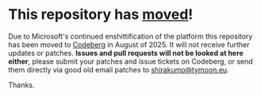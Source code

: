 # This repository has [moved](https://shinmera.com/projects/uax-14)!
Due to Microsoft's continued enshittification of the platform this repository has been moved to [Codeberg](https://shinmera.com/projects/uax-14) in August of 2025. It will not receive further updates or patches. **Issues and pull requests will not be looked at here either**, please submit your patches and issue tickets on Codeberg, or send them directly via good old email patches to [shirakumo@tymoon.eu](mailto:shirakumo@tymoon.eu).

Thanks.